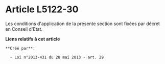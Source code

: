 # Article L5122-30

Les conditions d'application de la présente section sont fixées par décret en Conseil d'Etat.

**Liens relatifs à cet article**

	**Créé par**:

	  - Loi n°2013-431 du 28 mai 2013 - art. 29
